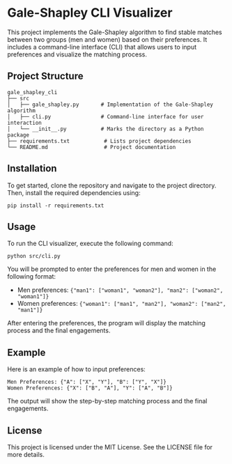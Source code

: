 # Gale-Shapley CLI Visualizer

This project implements the Gale-Shapley algorithm to find stable matches between two groups (men and women) based on their preferences. It includes a command-line interface (CLI) that allows users to input preferences and visualize the matching process.

## Project Structure

```
gale_shapley_cli
├── src
│   ├── gale_shapley.py       # Implementation of the Gale-Shapley algorithm
│   ├── cli.py                # Command-line interface for user interaction
│   └── __init__.py           # Marks the directory as a Python package
├── requirements.txt           # Lists project dependencies
└── README.md                  # Project documentation
```

## Installation

To get started, clone the repository and navigate to the project directory. Then, install the required dependencies using:

```
pip install -r requirements.txt
```

## Usage

To run the CLI visualizer, execute the following command:

```
python src/cli.py
```

You will be prompted to enter the preferences for men and women in the following format:

- Men preferences: `{"man1": ["woman1", "woman2"], "man2": ["woman2", "woman1"]}`
- Women preferences: `{"woman1": ["man1", "man2"], "woman2": ["man2", "man1"]}`

After entering the preferences, the program will display the matching process and the final engagements.

## Example

Here is an example of how to input preferences:

```
Men Preferences: {"A": ["X", "Y"], "B": ["Y", "X"]}
Women Preferences: {"X": ["B", "A"], "Y": ["A", "B"]}
```

The output will show the step-by-step matching process and the final engagements.

## License

This project is licensed under the MIT License. See the LICENSE file for more details.